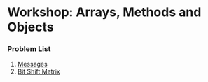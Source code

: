 Workshop: Arrays, Methods and Objects
=====================================

### Problem List

1. [Messages](./01_Messages)
1. [Bit Shift Matrix](./02_BitShiftMatrix)